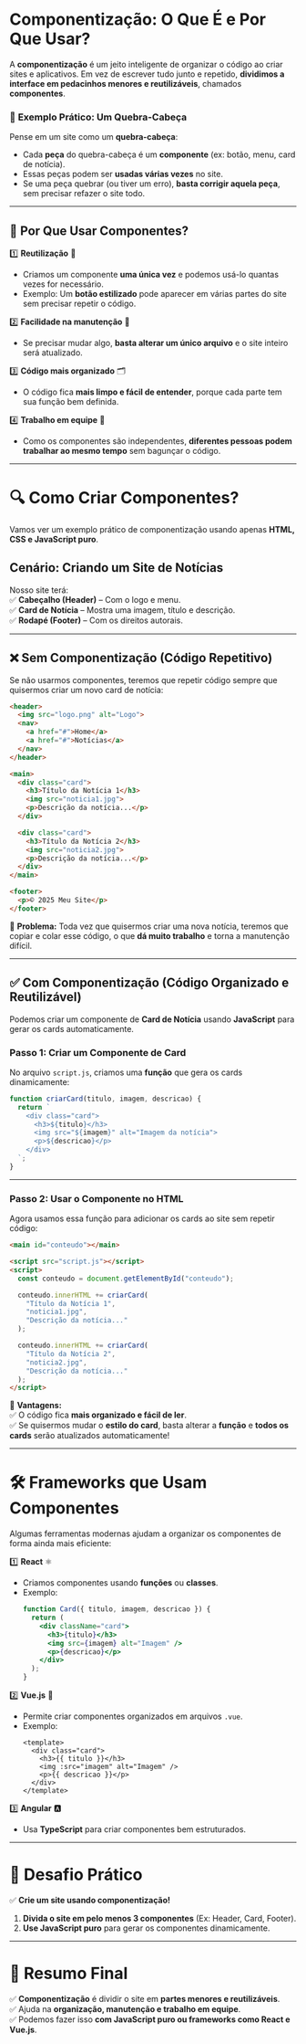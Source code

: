 # **Componentização: O Que É e Por Que Usar?**  

A **componentização** é um jeito inteligente de organizar o código ao criar sites e aplicativos. Em vez de escrever tudo junto e repetido, **dividimos a interface em pedacinhos menores e reutilizáveis**, chamados **componentes**.  

### 🎯 **Exemplo Prático: Um Quebra-Cabeça**  
Pense em um site como um **quebra-cabeça**:  
- Cada **peça** do quebra-cabeça é um **componente** (ex: botão, menu, card de notícia).  
- Essas peças podem ser **usadas várias vezes** no site.  
- Se uma peça quebrar (ou tiver um erro), **basta corrigir aquela peça**, sem precisar refazer o site todo.  

---

## 🚀 **Por Que Usar Componentes?**  

1️⃣ **Reutilização** 🔄  
   - Criamos um componente **uma única vez** e podemos usá-lo quantas vezes for necessário.  
   - Exemplo: Um **botão estilizado** pode aparecer em várias partes do site sem precisar repetir o código.  

2️⃣ **Facilidade na manutenção** 🔧  
   - Se precisar mudar algo, **basta alterar um único arquivo** e o site inteiro será atualizado.  

3️⃣ **Código mais organizado** 🗂️  
   - O código fica **mais limpo e fácil de entender**, porque cada parte tem sua função bem definida.  

4️⃣ **Trabalho em equipe** 👥  
   - Como os componentes são independentes, **diferentes pessoas podem trabalhar ao mesmo tempo** sem bagunçar o código.  

---

# 🔍 **Como Criar Componentes?**  

Vamos ver um exemplo prático de componentização usando apenas **HTML, CSS e JavaScript puro**.  

## **Cenário: Criando um Site de Notícias**  
Nosso site terá:  
✅ **Cabeçalho (Header)** – Com o logo e menu.  
✅ **Card de Notícia** – Mostra uma imagem, título e descrição.  
✅ **Rodapé (Footer)** – Com os direitos autorais.  

---

## ❌ **Sem Componentização (Código Repetitivo)**  

Se não usarmos componentes, teremos que repetir código sempre que quisermos criar um novo card de notícia:  

```html
<header>  
  <img src="logo.png" alt="Logo">  
  <nav>  
    <a href="#">Home</a>  
    <a href="#">Notícias</a>  
  </nav>  
</header>  

<main>  
  <div class="card">  
    <h3>Título da Notícia 1</h3>  
    <img src="noticia1.jpg">  
    <p>Descrição da notícia...</p>  
  </div>  

  <div class="card">  
    <h3>Título da Notícia 2</h3>  
    <img src="noticia2.jpg">  
    <p>Descrição da notícia...</p>  
  </div>  
</main>  

<footer>  
  <p>© 2025 Meu Site</p>  
</footer>  
```

📌 **Problema:** Toda vez que quisermos criar uma nova notícia, teremos que copiar e colar esse código, o que **dá muito trabalho** e torna a manutenção difícil.  

---

## ✅ **Com Componentização (Código Organizado e Reutilizável)**  

Podemos criar um componente de **Card de Notícia** usando **JavaScript** para gerar os cards automaticamente.  

### **Passo 1: Criar um Componente de Card**  
No arquivo `script.js`, criamos uma **função** que gera os cards dinamicamente:  

```javascript
function criarCard(titulo, imagem, descricao) {  
  return `  
    <div class="card">  
      <h3>${titulo}</h3>  
      <img src="${imagem}" alt="Imagem da notícia">  
      <p>${descricao}</p>  
    </div>  
  `;  
}  
```

---

### **Passo 2: Usar o Componente no HTML**  

Agora usamos essa função para adicionar os cards ao site sem repetir código:  

```html
<main id="conteudo"></main>  

<script src="script.js"></script>  
<script>  
  const conteudo = document.getElementById("conteudo");  

  conteudo.innerHTML += criarCard(  
    "Título da Notícia 1",  
    "noticia1.jpg",  
    "Descrição da notícia..."  
  );  

  conteudo.innerHTML += criarCard(  
    "Título da Notícia 2",  
    "noticia2.jpg",  
    "Descrição da notícia..."  
  );  
</script>  
```

🎯 **Vantagens:**  
✅ O código fica **mais organizado e fácil de ler**.  
✅ Se quisermos mudar o **estilo do card**, basta alterar a **função** e **todos os cards** serão atualizados automaticamente!  

---

# 🛠 **Frameworks que Usam Componentes**  

Algumas ferramentas modernas ajudam a organizar os componentes de forma ainda mais eficiente:  

1️⃣ **React** ⚛️  
   - Criamos componentes usando **funções** ou **classes**.  
   - Exemplo:  
     ```jsx
     function Card({ titulo, imagem, descricao }) {  
       return (  
         <div className="card">  
           <h3>{titulo}</h3>  
           <img src={imagem} alt="Imagem" />  
           <p>{descricao}</p>  
         </div>  
       );  
     }  
     ```  

2️⃣ **Vue.js** 🖖  
   - Permite criar componentes organizados em arquivos `.vue`.  
   - Exemplo:  
     ```vue
     <template>  
       <div class="card">  
         <h3>{{ titulo }}</h3>  
         <img :src="imagem" alt="Imagem" />  
         <p>{{ descricao }}</p>  
       </div>  
     </template>  
     ```  

3️⃣ **Angular** 🅰️  
   - Usa **TypeScript** para criar componentes bem estruturados.  

---

# 🎯 **Desafio Prático**  
✅ **Crie um site usando componentização!**  
1. **Divida o site em pelo menos 3 componentes** (Ex: Header, Card, Footer).  
2. **Use JavaScript puro** para gerar os componentes dinamicamente.  

---

# 📝 **Resumo Final**  
✅ **Componentização** é dividir o site em **partes menores e reutilizáveis**.  
✅ Ajuda na **organização, manutenção e trabalho em equipe**.  
✅ Podemos fazer isso **com JavaScript puro ou frameworks como React e Vue.js**.  